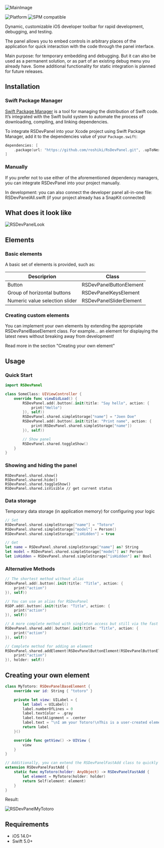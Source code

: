 ![MainImage](https://github.com/roshiki/RsDevPanel/assets/9011106/17231617-0808-4426-a810-a26cb803a50b)

![Platform](https://img.shields.io/badge/platform-iOS-white)
![SPM compatible](https://img.shields.io/badge/SPM-compatible-green)

Dynamic, customizable iOS developer toolbar for rapid development, debugging, and testing.

The panel allows you to embed controls in arbitrary places of the application for quick interaction with the code through the panel interface.

Main purpose: for temporary embedding and debugging. But it can also be used as a permanent solution, or as part of an existing debug menu you already have. Some additional functionality for static integration is planned for future releases.

## Installation

### Swift Package Manager

[Swift Package Manager](https://swift.org/package-manager/) is a tool for managing the distribution of Swift code. It’s integrated with the Swift build system to automate the process of downloading, compiling, and linking dependencies.

To integrate RSDevPanel into your Xcode project using Swift Package Manager, add it to the dependencies value of your `Package.swift`:

```swift
dependencies: [
    .package(url: "https://github.com/roshiki/RsDevPanel.git", .upToNextMajor(from: "1.0.0"))
]
```

### Manually

If you prefer not to use either of the aforementioned dependency managers, you can integrate RSDevPanel into your project manually.

In development: you can also connect the developer panel all-in-one file: RSDevPanelAll.swift (if your project already has a SnapKit connected)

## What does it look like
![RSDevPanelLook](https://github.com/roshiki/RsDevPanel/assets/9011106/fc2e6170-2176-458b-90e9-dfe869600b3f)

## Elements

### Basic elements

A basic set of elements is provided, such as:

| Descriprion | Class |
| ----------- | ----------- |
|Button|RSDevPanelButtonElement|
|Group of horizontal buttons|RSDevPanelKeysElement|
|Numeric value selection slider|RSDevPanelSliderElement|

### Creating custom elements

You can implement your own elements by extending the appropriate RSDevPanelBaseElement class. For example... an element for displaying the latest news without breaking away from development!

Read more in the section "Creating your own element"

## Usage

### Quick Start

```swift
import RSDevPanel

class SomeClass: UIViewController {
    override func viewDidLoad() {
        RSDevPanel.add(.button(.init(title: "Say hello", action: {
            print("Hello")
        }), self))
        RSDevPanel.shared.simpleStorage["name"] = "Joen Doe"
        RSDevPanel.add(.button(.init(title: "Print name", action: {
            print(RSDevPanel.shared.simpleStorage["name"])
        }), self))

        // Show panel
        RSDevPanel.shared.toggleShow()
    }
}
```
### Showing and hiding the panel
```
RSDevPanel.shared.show()
RSDevPanel.shared.hide()
RSDevPanel.shared.toggleShow()
RSDevPanel.shared.isVisible // get current status
```

### Data storage 

Temporary data storage (in application memory) for configuring your logic

```swift
// Set
RSDevPanel.shared.simpleStorage["name"] = "Totoro"
RSDevPanel.shared.simpleStorage["model"] = Person()
RSDevPanel.shared.simpleStorage["isHidden"] = true

// Get
let name = RSDevPanel.shared.simpleStorage["name"] as? String
let model = RSDevPanel.shared.simpleStorage["model"] as? Person
let isHidden = RSDevPanel.shared.simpleStorage["isHidden"] as? Bool
```

### Alternative Methods

```swift
// The shortest method without alias
RSDevPanel.add(.button(.init(title: "Title", action: {
    print("action")
}), self))

// You can use an alias for RSDevPanel
RSDP.add(.button(.init(title: "Title", action: {
    print("action")
}), self))

// A more complete method with singleton access but still via the fast add method
RSDevPanel.shared.add(.button(.init(title: "Title", action: {
    print("action")
}), self))

// Complete method for adding an element
RSDevPanel.shared.addElement(RSDevPanelButtonElement(RSDevPanelButtonElementConfig(title: "Title", action: {
    print("action")
}), holder: self))
```

## Creating your own element

```swift
class MyTotoro: RSDevPanelBaseElement {
    override var id: String { "totoro" }

    private let view: UILabel = {
        let label = UILabel()
        label.numberOfLines = 0
        label.textColor = .gray
        label.textAlignment = .center
        label.text = "\nI am your Totoro!\nThis is a user-created element.\n"
        return label
    }()

    override func getView() -> UIView {
        view
    }
}

// Additionally, you can extend the RSDevPanelFastAdd class to quickly add an element
extension RSDevPanelFastAdd {
    static func myTotoro(holder: AnyObject) -> RSDevPanelFastAdd {
        let element = MyTotoro(holder: holder)
        return Self(element: element)
    }
}
```
Result:

![RSDevPanelMyTotoro](https://github.com/roshiki/RsDevPanel/assets/9011106/917d1b11-dc7e-4404-916e-767b7da9b316)

## Requirements

- iOS 14.0+
- Swift 5.0+



